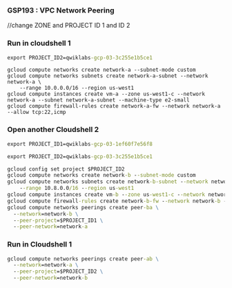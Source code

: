 ### GSP193 :  VPC Network Peering 

//change ZONE and PROJECT ID 1 and ID 2 

### Run in cloudshell 1
```cmd
export PROJECT_ID2=qwiklabs-gcp-03-3c255e1b5ce1
```
```
gcloud compute networks create network-a --subnet-mode custom
gcloud compute networks subnets create network-a-subnet --network network-a \
    --range 10.0.0.0/16 --region us-west1 
gcloud compute instances create vm-a --zone us-west1-c --network network-a --subnet network-a-subnet --machine-type e2-small 
gcloud compute firewall-rules create network-a-fw --network network-a --allow tcp:22,icmp
```
### Open another Cloudshell 2
```cmd
export PROJECT_ID1=qwiklabs-gcp-03-1ef60f7e56f8
```
```cmd
export PROJECT_ID2=qwiklabs-gcp-03-3c255e1b5ce1
```
```cmd
gcloud config set project $PROJECT_ID2
gcloud compute networks create network-b --subnet-mode custom
gcloud compute networks subnets create network-b-subnet --network network-b \
    --range 10.8.0.0/16 --region us-west1 
gcloud compute instances create vm-b --zone us-west1-c --network network-b --subnet network-b-subnet --machine-type e2-small
gcloud compute firewall-rules create network-b-fw --network network-b --allow tcp:22,icmp
gcloud compute networks peerings create peer-ba \
  --network=network-b \
  --peer-project=$PROJECT_ID1 \
  --peer-network=network-a
```
### Run in Cloudshell 1
```cmd
gcloud compute networks peerings create peer-ab \
  --network=network-a \
  --peer-project=$PROJECT_ID2 \
  --peer-network=network-b
```

